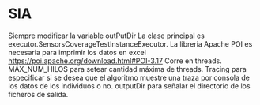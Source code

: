 # SIA

Siempre modificar la variable outPutDir
La clase principal es executor.SensorsCoverageTestInstanceExecutor. 
La libreria Apache POI es necesaria para imprimir los datos en excel https://poi.apache.org/download.html#POI-3.17
Corre en threads. MAX_NUM_HILOS para setear cantidad máxima de threads. Tracing para especificar si se desea que el algoritmo muestre una traza por consola de los datos de los individuos o no.
outputDir para señalar el directorio de los ficheros de salida.
